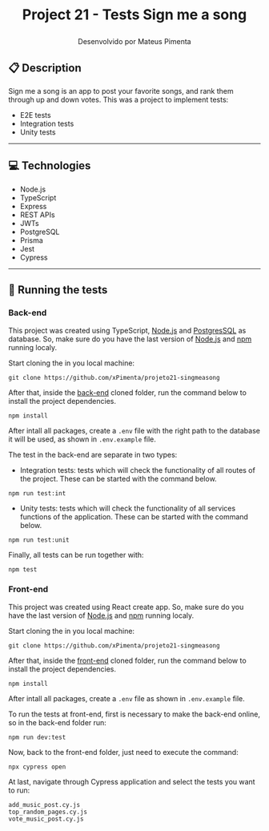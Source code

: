 # <p align = "center"> Project 21 - Tests Sign me a song </p>

<p align = "center"> Desenvolvido por Mateus Pimenta </p>

## :clipboard: Description

Sign me a song is an app to post your favorite songs, and rank them through up and down votes. This was a project to implement tests:
- E2E tests
- Integration tests
- Unity tests

---

## :computer: Technologies

- Node.js
- TypeScript
- Express
- REST APIs
- JWTs
- PostgreSQL
- Prisma
- Jest
- Cypress

---

## 🏁 Running the tests

### Back-end

This project was created using TypeScript, [Node.js](https://nodejs.org/en/download/) and [PostgresSQL](https://www.postgresql.org/) as database. So, make sure do you have the last version of [Node.js](https://nodejs.org/en/download/) and [npm](https://www.npmjs.com/) running localy.

Start cloning the in you local machine:

```
git clone https://github.com/xPimenta/projeto21-singmeasong
```

After that, inside the [back-end]( https://github.com/xPimenta/projeto21-singmeasong/tree/main/back-end ) cloned folder, run the command below to install the project dependencies.

```
npm install
```

After intall all packages, create a `.env` file with the right path to the database it will be used, as shown in `.env.example` file.

The test in the back-end are separate in two types:

- Integration tests: tests which will check the functionality of all routes of the project. These can be started with the command below.

```
npm run test:int
```

- Unity tests: tests which will check the functionality of all services functions of the application. These can be started with the command below.

```
npm run test:unit
```

Finally, all tests can be run together with:

```
npm test
```

### Front-end

This project was created using React create app. So, make sure do you have the last version of [Node.js](https://nodejs.org/en/download/) and [npm](https://www.npmjs.com/) running localy.

Start cloning the in you local machine:

```
git clone https://github.com/xPimenta/projeto21-singmeasong
```

After that, inside the [front-end](https://github.com/xPimenta/projeto21-singmeasong/tree/main/front-end) cloned folder, run the command below to install the project dependencies.

```
npm install
```

After intall all packages, create a `.env` file as shown in `.env.example` file.

To run the tests at front-end, first is necessary to make the back-end online, so in the back-end folder run:

```
npm run dev:test
```

Now, back to the front-end folder, just need to execute the command:

```
npx cypress open
```

At last, navigate through Cypress application and select the tests you want to run:

```
add_music_post.cy.js
top_random_pages.cy.js
vote_music_post.cy.js
```
